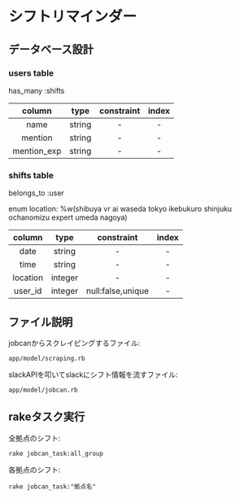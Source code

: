 # シフトリマインダー

## データベース設計
### users table
has_many :shifts

|column|type|constraint|index|
|:---:|:---:|:---:|:---:|
|name|string|-|-|
|mention|string|-|-|
|mention_exp|string|-|-|

### shifts table
belongs_to :user

enum location: %w(shibuya vr ai waseda tokyo ikebukuro shinjuku ochanomizu expert umeda nagoya)

|column|type|constraint|index|
|:---:|:---:|:---:|:---:|
|date|string|-|-|
|time|string|-|-|
|location|integer|-|-|
|user_id|integer|null:false,unique|-|


## ファイル説明

jobcanからスクレイピングするファイル:
```
app/model/scraping.rb
```

slackAPIを叩いてslackにシフト情報を流すファイル:
```
app/model/jobcan.rb
```

## rakeタスク実行

全拠点のシフト:
```
rake jobcan_task:all_group
```

各拠点のシフト:
```
rake jobcan_task:"拠点名"
```

